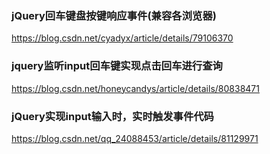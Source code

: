 ### jQuery回车键盘按键响应事件(兼容各浏览器)
https://blog.csdn.net/cyadyx/article/details/79106370

### jquery监听input回车键实现点击回车进行查询
https://blog.csdn.net/honeycandys/article/details/80838471

### jQuery实现input输入时，实时触发事件代码
https://blog.csdn.net/qq_24088453/article/details/81129971